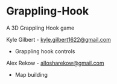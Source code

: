 # Grappling-Hook
A 3D Grappling Hook game

Kyle Gilbert - kyle.gilbert1622@gmail.com
- Grappling hook controls

Alex Rekow - allosharekow@gmail.com
- Map building
